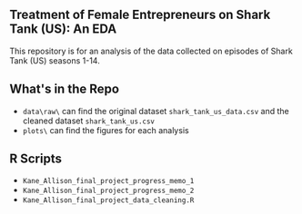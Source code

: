 ## Treatment of Female Entrepreneurs on Shark Tank (US): An EDA

This repository is for an analysis of the data collected on episodes of Shark Tank (US) seasons 1-14. 

## What's in the Repo

- `data\raw\` can find the original dataset `shark_tank_us_data.csv` and the cleaned dataset `shark_tank_us.csv`
- `plots\` can find the figures for each analysis

## R Scripts
- `Kane_Allison_final_project_progress_memo_1`
- `Kane_Allison_final_project_progress_memo_2`
- `Kane_Allison_final_project_data_cleaning.R`
